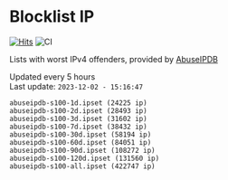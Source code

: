 # Blocklist IP

[![Hits](https://hits.seeyoufarm.com/api/count/incr/badge.svg?url=https%3A%2F%2Fgithub.com%2Fborestad%2Fblocklist-ip%2F&count_bg=%2379C83D&title_bg=%23555555&icon=&icon_color=%23E7E7E7&title=hits&edge_flat=false)](https://hits.seeyoufarm.com)  ![CI](https://img.shields.io/github/workflow/status/borestad/blocklist-ip/CI?style=flat-square)

Lists with worst IPv4 offenders, provided by [AbuseIPDB](https://www.abuseipdb.com/)

<!-- FOOTER-PLACEHOLDER -->
Updated every 5 hours<br>
Last update: `2023-12-02 - 15:16:47`
```
abuseipdb-s100-1d.ipset (24225 ip)
abuseipdb-s100-2d.ipset (28493 ip)
abuseipdb-s100-3d.ipset (31602 ip)
abuseipdb-s100-7d.ipset (38432 ip)
abuseipdb-s100-30d.ipset (58194 ip)
abuseipdb-s100-60d.ipset (84051 ip)
abuseipdb-s100-90d.ipset (108272 ip)
abuseipdb-s100-120d.ipset (131560 ip)
abuseipdb-s100-all.ipset (422747 ip)
```
